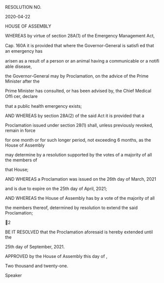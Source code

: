 RESOLUTION NO.

2020-04-22

HOUSE OF ASSEMBLY

WHEREAS by virtue of section 28A(1) of the Emergency Management Act,

Cap. 160A it is provided that where the Governor-General is satisﬁ ed that an emergency has

arisen as a result of a person or an animal having a communicable or a notiﬁ able disease,

the Governor-General may by Proclamation, on the advice of the Prime Minister after the

Prime Minister has consulted, or has been advised by, the Chief Medical Ofﬁ cer, declare

that a public health emergency exists;

AND  WHEREAS  by  section  28A(2)  of  the  said Act  it  is  provided  that  a

Proclamation issued under section 28(1) shall, unless previously revoked, remain in force

for one month or for such longer period, not exceeding 6 months, as the House of Assembly

may determine by a resolution supported by the votes of a majority of all the members of

that House;

AND WHEREAS a Proclamation was issued on the 26th day of March, 2021

and is due to expire on the 25th day of April, 2021;

AND WHEREAS the House of Assembly has by a vote of the majority of all

the members thereof, determined by resolution to extend the said Proclamation;

2

BE IT RESOLVED that the Proclamation aforesaid is hereby extended until the

25th day of September, 2021.

APPROVED by the House of Assembly this              day of                                                   ,

Two thousand and twenty-one.

Speaker

